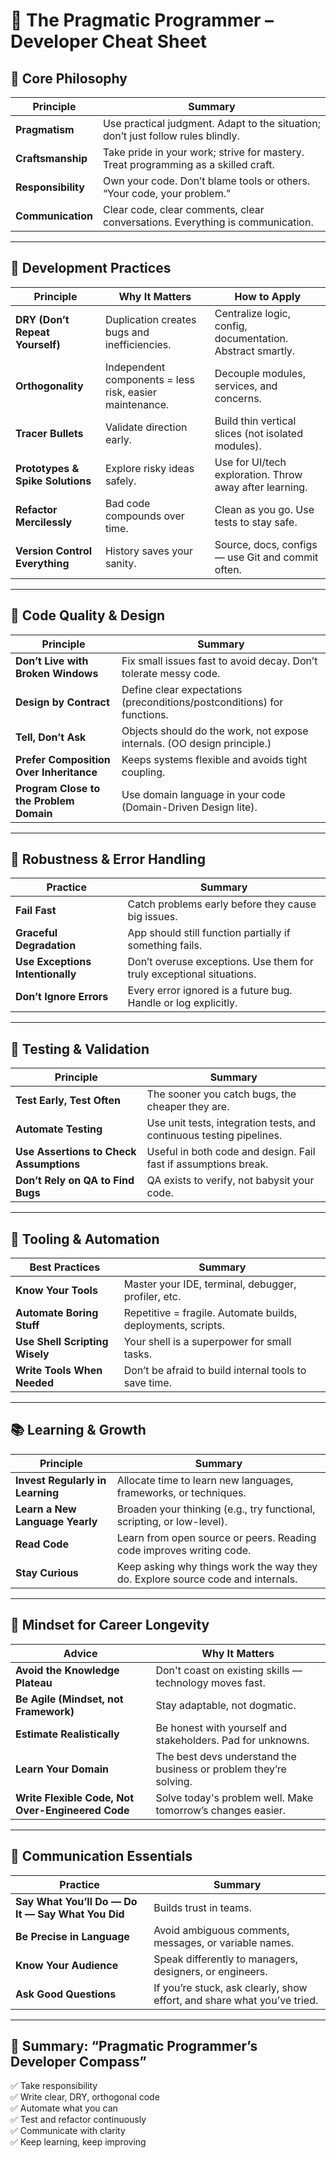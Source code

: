 # 🧠 The Pragmatic Programmer – Developer Cheat Sheet

## 🧱 Core Philosophy

| Principle            | Summary                                                                 |
|----------------------|-------------------------------------------------------------------------|
| **Pragmatism**       | Use practical judgment. Adapt to the situation; don’t just follow rules blindly. |
| **Craftsmanship**    | Take pride in your work; strive for mastery. Treat programming as a skilled craft. |
| **Responsibility**   | Own your code. Don’t blame tools or others. “Your code, your problem.”   |
| **Communication**    | Clear code, clear comments, clear conversations. Everything is communication. |

---

## 🔁 Development Practices

| Principle                  | Why It Matters                              | How to Apply                                                  |
|----------------------------|---------------------------------------------|---------------------------------------------------------------|
| **DRY (Don’t Repeat Yourself)** | Duplication creates bugs and inefficiencies.   | Centralize logic, config, documentation. Abstract smartly.    |
| **Orthogonality**          | Independent components = less risk, easier maintenance. | Decouple modules, services, and concerns.                     |
| **Tracer Bullets**         | Validate direction early.                   | Build thin vertical slices (not isolated modules).            |
| **Prototypes & Spike Solutions** | Explore risky ideas safely.                  | Use for UI/tech exploration. Throw away after learning.       |
| **Refactor Mercilessly**   | Bad code compounds over time.               | Clean as you go. Use tests to stay safe.                      |
| **Version Control Everything** | History saves your sanity.                  | Source, docs, configs — use Git and commit often.             |

---

## 🚨 Code Quality & Design

| Principle                        | Summary                                                                 |
|----------------------------------|-------------------------------------------------------------------------|
| **Don’t Live with Broken Windows** | Fix small issues fast to avoid decay. Don’t tolerate messy code.         |
| **Design by Contract**           | Define clear expectations (preconditions/postconditions) for functions. |
| **Tell, Don’t Ask**              | Objects should do the work, not expose internals. (OO design principle.) |
| **Prefer Composition Over Inheritance** | Keeps systems flexible and avoids tight coupling.                  |
| **Program Close to the Problem Domain** | Use domain language in your code (Domain-Driven Design lite).       |

---

## 🔐 Robustness & Error Handling

| Practice                    | Summary                                                                  |
|----------------------------|--------------------------------------------------------------------------|
| **Fail Fast**              | Catch problems early before they cause big issues.                       |
| **Graceful Degradation**   | App should still function partially if something fails.                  |
| **Use Exceptions Intentionally** | Don’t overuse exceptions. Use them for truly exceptional situations. |
| **Don’t Ignore Errors**    | Every error ignored is a future bug. Handle or log explicitly.           |

---

## 🧪 Testing & Validation

| Principle                          | Summary                                                                   |
|------------------------------------|---------------------------------------------------------------------------|
| **Test Early, Test Often**         | The sooner you catch bugs, the cheaper they are.                          |
| **Automate Testing**               | Use unit tests, integration tests, and continuous testing pipelines.      |
| **Use Assertions to Check Assumptions** | Useful in both code and design. Fail fast if assumptions break.    |
| **Don’t Rely on QA to Find Bugs**  | QA exists to verify, not babysit your code.                               |

---

## 🧰 Tooling & Automation

| Best Practices              | Summary                                                            |
|----------------------------|--------------------------------------------------------------------|
| **Know Your Tools**        | Master your IDE, terminal, debugger, profiler, etc.               |
| **Automate Boring Stuff**  | Repetitive = fragile. Automate builds, deployments, scripts.       |
| **Use Shell Scripting Wisely** | Your shell is a superpower for small tasks.                      |
| **Write Tools When Needed**| Don’t be afraid to build internal tools to save time.              |

---

## 📚 Learning & Growth

| Principle                    | Summary                                                                        |
|------------------------------|--------------------------------------------------------------------------------|
| **Invest Regularly in Learning** | Allocate time to learn new languages, frameworks, or techniques.       |
| **Learn a New Language Yearly**  | Broaden your thinking (e.g., try functional, scripting, or low-level). |
| **Read Code**                | Learn from open source or peers. Reading code improves writing code.         |
| **Stay Curious**             | Keep asking why things work the way they do. Explore source code and internals. |

---

## 🧠 Mindset for Career Longevity

| Advice                        | Why It Matters                                                                  |
|------------------------------|----------------------------------------------------------------------------------|
| **Avoid the Knowledge Plateau** | Don't coast on existing skills — technology moves fast.                     |
| **Be Agile (Mindset, not Framework)** | Stay adaptable, not dogmatic.                                        |
| **Estimate Realistically**   | Be honest with yourself and stakeholders. Pad for unknowns.                    |
| **Learn Your Domain**        | The best devs understand the business or problem they’re solving.              |
| **Write Flexible Code, Not Over-Engineered Code** | Solve today's problem well. Make tomorrow’s changes easier.     |

---

## 💬 Communication Essentials

| Practice                         | Summary                                                                  |
|----------------------------------|--------------------------------------------------------------------------|
| **Say What You’ll Do — Do It — Say What You Did** | Builds trust in teams.                                      |
| **Be Precise in Language**       | Avoid ambiguous comments, messages, or variable names.                  |
| **Know Your Audience**           | Speak differently to managers, designers, or engineers.                 |
| **Ask Good Questions**           | If you’re stuck, ask clearly, show effort, and share what you’ve tried. |

---

## 📌 Summary: “Pragmatic Programmer’s Developer Compass”

✅ Take responsibility  
✅ Write clear, DRY, orthogonal code  
✅ Automate what you can  
✅ Test and refactor continuously  
✅ Communicate with clarity  
✅ Keep learning, keep improving
